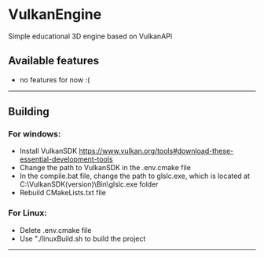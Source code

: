 # VulkanEngine
Simple educational 3D engine based on VulkanAPI

## Available features
* no features for now :(
___
## Building
### For windows:
- Install VulkanSDK https://www.vulkan.org/tools#download-these-essential-development-tools
- Change the path to VulkanSDK in the .env.cmake file
- In the compile.bat file, change the path to glslc.exe, which is located at C:\VulkanSDK\(version)\Bin\glslc.exe folder
- Rebuild CMakeLists.txt file

### For Linux:
- Delete .env.cmake file
- Use "./linuxBuild.sh to build the project
___

